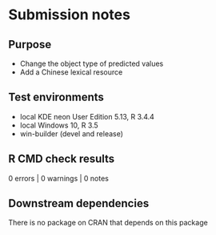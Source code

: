 # Submission notes

## Purpose

- Change the object type of predicted values
- Add a Chinese lexical resource

## Test environments

* local KDE neon User Edition 5.13, R 3.4.4
* local Windows 10, R 3.5
* win-builder (devel and release)

## R CMD check results

0 errors | 0 warnings | 0 notes

## Downstream dependencies

There is no package on CRAN that depends on this package

